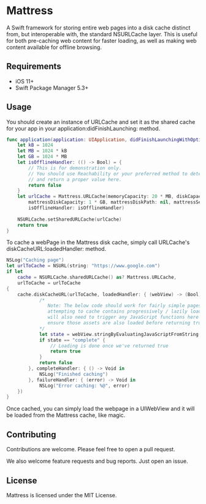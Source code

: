 Mattress
========
A Swift framework for storing entire web pages into a disk cache distinct from, but interoperable with, the standard NSURLCache layer. This is useful for both pre-caching web content for faster loading, as well as making web content available for offline browsing.

**Requirements**
----------------

- iOS 11+
- Swift Package Manager 5.3+

**Usage**
---------
You should create an instance of URLCache and set it as the shared
cache for your app in your application:didFinishLaunching: method.

```swift
func application(application: UIApplication, didFinishLaunchingWithOptions launchOptions: [NSObject: AnyObject]?) -> Bool {
    let kB = 1024
    let MB = 1024 * kB
    let GB = 1024 * MB
    let isOfflineHandler: (() -> Bool) = {
        // This is for demonstration only.
        // You should use Reachability or your preferred method to determine offline status
        // and return a proper value here.
        return false
    }
    let urlCache = Mattress.URLCache(memoryCapacity: 20 * MB, diskCapacity: 20 * MB, diskPath: nil,
    	mattressDiskCapacity: 1 * GB, mattressDiskPath: nil, mattressSearchPathDirectory: .DocumentDirectory,
    	isOfflineHandler: isOfflineHandler)
    
    NSURLCache.setSharedURLCache(urlCache)
    return true
}
```

To cache a webPage in the Mattress disk cache, simply call URLCache's diskCacheURL:loadedHandler: method.

```swift
NSLog("Caching page")
let urlToCache = NSURL(string: "https://www.google.com")
if let
    cache = NSURLCache.sharedURLCache() as? Mattress.URLCache,
    urlToCache = urlToCache
{
    cache.diskCacheURL(urlToCache, loadedHandler: { (webView) -> (Bool) in
            /*
               Note: The below code should work for fairly simple pages. However, if the page you are
               attempting to cache contains progressively / lazily loaded images or other assets you
               will also need to trigger any JavaScript functions here to mimic user actions and
               ensure those assets are also loaded before returning true.
            */
            let state = webView.stringByEvaluatingJavaScriptFromString("document.readyState")
            if state == "complete" {
                // Loading is done once we've returned true
                return true
            }
            return false
        }, completeHandler: { () -> Void in
            NSLog("Finished caching")
        }, failureHandler: { (error) -> Void in
            NSLog("Error caching: %@", error)
    })
}
```

Once cached, you can simply load the webpage in a UIWebView and it will be loaded from the Mattress cache, like magic.


**Contributing**
----------------

Contributions are welcome. Please feel free to open a pull request. 

We also welcome feature requests and bug reports. Just open an issue.

**License**
---------

Mattress is licensed under the MIT License.
